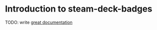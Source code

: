 # Introduction to steam-deck-badges

TODO: write [great documentation](http://jacobian.org/writing/what-to-write/)
